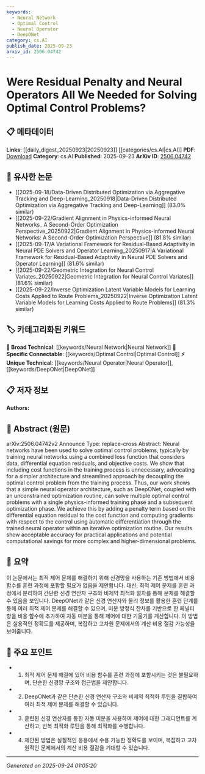 ```yaml
---
keywords:
  - Neural Network
  - Optimal Control
  - Neural Operator
  - DeepONet
category: cs.AI
publish_date: 2025-09-23
arxiv_id: 2506.04742
---
```


<!-- KEYWORD_LINKING_METADATA:
{
  "processed_timestamp": "2025-09-24T01:05:20.158672",
  "vocabulary_version": "1.0",
  "selected_keywords": [
    "Neural Network",
    "Optimal Control",
    "Neural Operator",
    "DeepONet"
  ],
  "rejected_keywords": [],
  "similarity_scores": {
    "Neural Network": 0.78,
    "Optimal Control": 0.82,
    "Neural Operator": 0.79,
    "DeepONet": 0.77
  },
  "extraction_method": "AI_prompt_based",
  "budget_applied": true,
  "candidates_json": {
    "candidates": [
      {
        "surface": "Neural Networks",
        "canonical": "Neural Network",
        "aliases": [
          "NN",
          "Neural Nets"
        ],
        "category": "broad_technical",
        "rationale": "Neural networks are central to the paper's methodology and connect to a wide range of related topics.",
        "novelty_score": 0.45,
        "connectivity_score": 0.85,
        "specificity_score": 0.65,
        "link_intent_score": 0.78
      },
      {
        "surface": "Optimal Control Problems",
        "canonical": "Optimal Control",
        "aliases": [
          "Optimal Control Tasks"
        ],
        "category": "specific_connectable",
        "rationale": "The paper focuses on solving optimal control problems, making it a key concept for linking.",
        "novelty_score": 0.68,
        "connectivity_score": 0.72,
        "specificity_score": 0.8,
        "link_intent_score": 0.82
      },
      {
        "surface": "Neural Operator",
        "canonical": "Neural Operator",
        "aliases": [
          "Neural Operators"
        ],
        "category": "unique_technical",
        "rationale": "Neural operators are a novel approach discussed in the paper, relevant for linking to advanced computational techniques.",
        "novelty_score": 0.75,
        "connectivity_score": 0.7,
        "specificity_score": 0.85,
        "link_intent_score": 0.79
      },
      {
        "surface": "DeepONet",
        "canonical": "DeepONet",
        "aliases": [],
        "category": "unique_technical",
        "rationale": "DeepONet is a specific neural operator architecture used in the study, important for technical specificity.",
        "novelty_score": 0.8,
        "connectivity_score": 0.65,
        "specificity_score": 0.88,
        "link_intent_score": 0.77
      }
    ],
    "ban_list_suggestions": [
      "training process",
      "cost function",
      "optimization routine"
    ]
  },
  "decisions": [
    {
      "candidate_surface": "Neural Networks",
      "resolved_canonical": "Neural Network",
      "decision": "linked",
      "scores": {
        "novelty": 0.45,
        "connectivity": 0.85,
        "specificity": 0.65,
        "link_intent": 0.78
      }
    },
    {
      "candidate_surface": "Optimal Control Problems",
      "resolved_canonical": "Optimal Control",
      "decision": "linked",
      "scores": {
        "novelty": 0.68,
        "connectivity": 0.72,
        "specificity": 0.8,
        "link_intent": 0.82
      }
    },
    {
      "candidate_surface": "Neural Operator",
      "resolved_canonical": "Neural Operator",
      "decision": "linked",
      "scores": {
        "novelty": 0.75,
        "connectivity": 0.7,
        "specificity": 0.85,
        "link_intent": 0.79
      }
    },
    {
      "candidate_surface": "DeepONet",
      "resolved_canonical": "DeepONet",
      "decision": "linked",
      "scores": {
        "novelty": 0.8,
        "connectivity": 0.65,
        "specificity": 0.88,
        "link_intent": 0.77
      }
    }
  ]
}
-->

# Were Residual Penalty and Neural Operators All We Needed for Solving Optimal Control Problems?

## 📋 메타데이터

**Links**: [[daily_digest_20250923|20250923]] [[categories/cs.AI|cs.AI]]
**PDF**: [Download](https://arxiv.org/pdf/2506.04742.pdf)
**Category**: cs.AI
**Published**: 2025-09-23
**ArXiv ID**: [2506.04742](https://arxiv.org/abs/2506.04742)

## 🔗 유사한 논문
- [[2025-09-18/Data-Driven Distributed Optimization via Aggregative Tracking and Deep-Learning_20250918|Data-Driven Distributed Optimization via Aggregative Tracking and Deep-Learning]] (83.0% similar)
- [[2025-09-22/Gradient Alignment in Physics-informed Neural Networks_ A Second-Order Optimization Perspective_20250922|Gradient Alignment in Physics-informed Neural Networks: A Second-Order Optimization Perspective]] (81.8% similar)
- [[2025-09-17/A Variational Framework for Residual-Based Adaptivity in Neural PDE Solvers and Operator Learning_20250917|A Variational Framework for Residual-Based Adaptivity in Neural PDE Solvers and Operator Learning]] (81.6% similar)
- [[2025-09-22/Geometric Integration for Neural Control Variates_20250922|Geometric Integration for Neural Control Variates]] (81.6% similar)
- [[2025-09-22/Inverse Optimization Latent Variable Models for Learning Costs Applied to Route Problems_20250922|Inverse Optimization Latent Variable Models for Learning Costs Applied to Route Problems]] (81.3% similar)

## 🏷️ 카테고리화된 키워드
**🧠 Broad Technical**: [[keywords/Neural Network|Neural Network]]
**🔗 Specific Connectable**: [[keywords/Optimal Control|Optimal Control]]
**⚡ Unique Technical**: [[keywords/Neural Operator|Neural Operator]], [[keywords/DeepONet|DeepONet]]

## 📋 저자 정보

**Authors:** 

## 📄 Abstract (원문)

arXiv:2506.04742v2 Announce Type: replace-cross 
Abstract: Neural networks have been used to solve optimal control problems, typically by training neural networks using a combined loss function that considers data, differential equation residuals, and objective costs. We show that including cost functions in the training process is unnecessary, advocating for a simpler architecture and streamlined approach by decoupling the optimal control problem from the training process. Thus, our work shows that a simple neural operator architecture, such as DeepONet, coupled with an unconstrained optimization routine, can solve multiple optimal control problems with a single physics-informed training phase and a subsequent optimization phase. We achieve this by adding a penalty term based on the differential equation residual to the cost function and computing gradients with respect to the control using automatic differentiation through the trained neural operator within an iterative optimization routine. Our results show acceptable accuracy for practical applications and potential computational savings for more complex and higher-dimensional problems.

## 📝 요약

이 논문에서는 최적 제어 문제를 해결하기 위해 신경망을 사용하는 기존 방법에서 비용 함수를 훈련 과정에 포함할 필요가 없음을 제안합니다. 대신, 최적 제어 문제를 훈련 과정에서 분리하여 간단한 신경 연산자 구조와 비제약 최적화 절차를 통해 문제를 해결할 수 있음을 보입니다. DeepONet과 같은 신경 연산자와 물리 정보를 활용한 훈련 단계를 통해 여러 최적 제어 문제를 해결할 수 있으며, 미분 방정식 잔차를 기반으로 한 페널티 항을 비용 함수에 추가하여 자동 미분을 통해 제어에 대한 기울기를 계산합니다. 이 방법은 실용적인 정확도를 제공하며, 복잡하고 고차원 문제에서의 계산 비용 절감 가능성을 보여줍니다.

## 🎯 주요 포인트

- 1. 최적 제어 문제 해결에 있어 비용 함수를 훈련 과정에 포함시키는 것은 불필요하며, 단순한 신경망 구조와 접근법을 제안합니다.
- 2. DeepONet과 같은 단순한 신경 연산자 구조와 비제약 최적화 루틴을 결합하여 여러 최적 제어 문제를 해결할 수 있습니다.
- 3. 훈련된 신경 연산자를 통한 자동 미분을 사용하여 제어에 대한 그래디언트를 계산하고, 반복 최적화 루틴을 통해 최적화를 수행합니다.
- 4. 제안된 방법은 실질적인 응용에서 수용 가능한 정확도를 보이며, 복잡하고 고차원적인 문제에서의 계산 비용 절감을 기대할 수 있습니다.


---

*Generated on 2025-09-24 01:05:20*